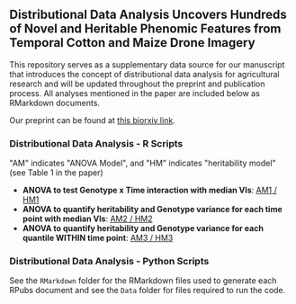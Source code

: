 ## Distributional Data Analysis Uncovers Hundreds of Novel and Heritable Phenomic Features from Temporal Cotton and Maize Drone Imagery

This repository serves as a supplementary data source for our manuscript that introduces the concept of distributional data analysis for agricultural research and will be updated throughout the preprint and publication process.
All analyses mentioned in the paper are included below as RMarkdown documents.

Our preprint can be found at [this biorxiv link](https://insert_link_here).

### Distributional Data Analysis - R Scripts
"AM" indicates "ANOVA Model", and "HM" indicates "heritability model" (see Table 1 in the paper)
- $\textbf{ANOVA to test Genotype x Time interaction with median VIs}$: [AM1 / HM1](https://rpubs.com/ajdesalvio/cotton_maize_anova1)
- $\textbf{ANOVA to quantify heritability and Genotype variance for each time point with median VIs}$: [AM2 / HM2](https://rpubs.com/ajdesalvio/cotton_maize_anova2)
- $\textbf{ANOVA to quantify heritability and Genotype variance for each quantile WITHIN time point}$: [AM3 / HM3](https://rpubs.com/ajdesalvio/cotton_maize_anova3)

### Distributional Data Analysis - Python Scripts

See the `RMarkdown` folder for the RMarkdown files used to generate each RPubs document and see the `Data` folder for files required to run the code.
